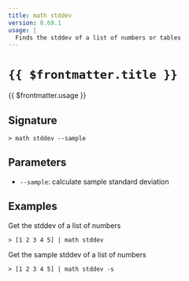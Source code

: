 ```yaml
---
title: math stddev
version: 0.69.1
usage: |
  Finds the stddev of a list of numbers or tables
---
```


# <code>{{ $frontmatter.title }}</code>

<div style='white-space: pre-wrap;'>{{ $frontmatter.usage }}</div>

## Signature

```> math stddev --sample```

## Parameters

 -  `--sample`: calculate sample standard deviation

## Examples

Get the stddev of a list of numbers
```shell
> [1 2 3 4 5] | math stddev
```

Get the sample stddev of a list of numbers
```shell
> [1 2 3 4 5] | math stddev -s
```
